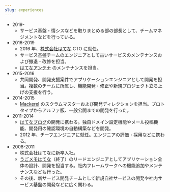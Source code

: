 ```yaml
---
slug: experiences
---
```


- 2019-
  - サービス基盤・情シスなどを取りまとめる部の部長として、チームマネジメントなどを行っている。
- 2016-2019
  - 2016 年、[株式会社はてな](https://hatenacorp.jp/) CTO に就任。
  - サービス基盤チームのエンジニアとして古いサービスのメンテナンスおよび撤退・改修を担当。
  - [はてなアンテナ](https://a.hatena.ne.jp/) のメンテナンスを担当。
- 2015-2016
  - 共同開発、開発支援案件でアプリケーションエンジニアとして開発を担当。複数のチームに所属し、機能開発・修正や新規プロジェクト立ち上げの支援を行う。
- 2014-2015
  - [Mackerel](https://ja.mackerel.io/) のスクラムマスターおよび開発ディレクションを担当。プロトタイプからアルファ版、一般公開までの開発を行った。
- 2011-2014
  - [はてなブログ](https://hatenablog.com/)の開発に携わる。独自ドメイン設定機能やメール投稿機能、開発用の確認環境の自動構築などを開発。
  - 2012 年、チーフエンジニアに就任。エンジニアの評価・採用などに携わる。
- 2008-2011
  - 株式会社はてなに新卒入社。
  - [うごメモはてな](http://ugomemo.hatena.ne.jp/)（終了）のリードエンジニアとしてアプリケーション全体の設計、開発を担当する。社内フレームワークへの機能追加やメンテナンスなども行った。
  - その後、新サービス開発チームとして新規自社サービスの開発や社内サービス基盤の開発などに広く関わる。
